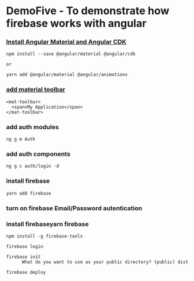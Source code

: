 # DemoFive - To demonstrate how firebase works with angular

###  [Install Angular Material and Angular CDK](https://material.angular.io/guide/getting-started)
```
npm install --save @angular/material @angular/cdk

or

yarn add @angular/material @angular/animations
```

### [add material toolbar](https://material.angular.io/components/toolbar/overview)
```
<mat-toolbar>
  <span>My Application</span>
</mat-toolbar>
```

### add auth modules
```
ng g m Auth
```

### add auth components
```
ng g c auth/login -d
```

### install firebase
```
yarn add firebase
```

### turn on firebase Email/Password autentication

### install  firebaseyarn firebase
```
npm install -g firebase-tools

firebase login

firebase init
      What do you want to use as your public directory? (public) dist

firebase deploy
```



